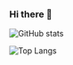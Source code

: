### Hi there 👋

![GitHub stats](https://github-readme-stats.vercel.app/api?username=mihaialexandruteodor&show_icons=true&theme=tokyonight)

![Top Langs](https://github-readme-stats.vercel.app/api/top-langs/?username=mihaialexandruteodor&theme=tokyonight)

